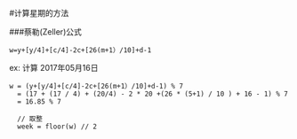 #计算星期的方法


###蔡勒(Zeller)公式

	w=y+[y/4]+[c/4]-2c+[26(m+1）/10]+d-1
	
ex: 计算 2017年05月16日

	w = (y+[y/4]+[c/4]-2c+[26(m+1）/10]+d-1) % 7
	  = (17 + (17 / 4) + (20/4) - 2 * 20 +(26 * (5+1) / 10 ) + 16 - 1) % 7
	  = 16.85 % 7
	  
	  // 取整
	  week = floor(w) // 2
	
	